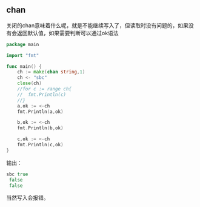 ## chan

关闭的chan意味着什么呢，就是不能继续写入了，但读取时没有问题的，如果没有会返回默认值，如果需要判断可以通过ok语法
```go
package main

import "fmt"

func main() {
	ch := make(chan string,1)
	ch <- "sbc"
	close(ch)
	//for c := range ch{
	//	fmt.Println(c)
	//}
	a,ok := <-ch
	fmt.Println(a,ok)

	b,ok := <-ch
	fmt.Println(b,ok)

	c,ok := <-ch
	fmt.Println(c,ok)
}

```
输出：
```go
sbc true
 false
 false
```
当然写入会报错。

